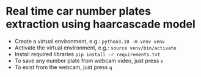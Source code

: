 # Real time car number plates extraction using haarcascade model
- Create a virtual environment, e.g.: `python3.10 -m venv venv`
- Activate the virtual environment, e.g.: `source venv/bin/activate`
- Install required libraries `pip install -r requirements.txt`
- To save any number plate from webcam video, just press `s`
- To exist from the webcam, just press `q`